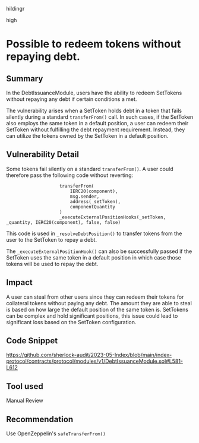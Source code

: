 hildingr

high

# Possible to redeem tokens without repaying debt.

## Summary

In the DebtIssuanceModule, users have the ability to redeem SetTokens without repaying any debt if certain conditions a met. 

The vulnerability arises when a SetToken holds debt in a token that fails silently during a standard `transferFrom()` call. In such cases, if the SetToken also employs the same token in a default position, a user can redeem their SetToken without fulfilling the debt repayment requirement. Instead, they can utilize the tokens owned by the SetToken in a default position.

## Vulnerability Detail

Some tokens fail silently on a standard `transferFrom()`. A user could therefore pass the following code without reverting:

```solidity
                    transferFrom(
                        IERC20(component),
                        msg.sender,
                        address(_setToken),
                        componentQuantity
                    )
					_executeExternalPositionHooks(_setToken, _quantity, IERC20(component), false, false)
```

This code is used in `_resolveDebtPosition()` to transfer tokens from the user to the SetToken to repay a debt.

The `_executeExternalPositionHook()` can also be successfully passed if the SetToken uses the same token in a default position in which case those tokens will be used to repay the debt.

## Impact

A user can steal from other users since they can redeem their tokens for collateral tokens without paying any debt. The amount they are able to steal is based on how large the default position of the same token is. SetTokens can be complex and hold significant positions, this issue could lead to significant loss based on the SetToken configuration.

## Code Snippet

https://github.com/sherlock-audit/2023-05-Index/blob/main/index-protocol/contracts/protocol/modules/v1/DebtIssuanceModule.sol#L581-L612

## Tool used

Manual Review

## Recommendation

Use OpenZeppelin's `safeTransferFrom()`
